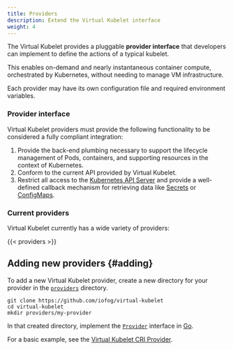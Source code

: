 ```yaml
---
title: Providers
description: Extend the Virtual Kubelet interface
weight: 4
---
```


The Virtual Kubelet provides a pluggable **provider interface** that developers can implement to define the actions of a typical kubelet.

This enables on-demand and nearly instantaneous container compute, orchestrated by Kubernetes, without needing to manage VM infrastructure.

Each provider may have its own configuration file and required environment variables.

### Provider interface

Virtual Kubelet providers must provide the following functionality to be considered a fully compliant integration:

1. Provide the back-end plumbing necessary to support the lifecycle management of Pods, containers, and supporting resources in the context of Kubernetes.
2. Conform to the current API provided by Virtual Kubelet.
3. Restrict all access to the [Kubernetes API Server](https://kubernetes.io/docs/concepts/overview/kubernetes-api/) and provide a well-defined callback mechanism for retrieving data like [Secrets](https://kubernetes.io/docs/concepts/configuration/secret/) or [ConfigMaps](https://kubernetes.io/docs/tasks/configure-pod-container/configure-pod-configmap/).

### Current providers

Virtual Kubelet currently has a wide variety of providers:

{{< providers >}}

## Adding new providers {#adding}

To add a new Virtual Kubelet provider, create a new directory for your provider in the [`providers`](https://github.com/iofog/virtual-kubelet/tree/master/providers) directory.

```shell
git clone https://github.com/iofog/virtual-kubelet
cd virtual-kubelet
mkdir providers/my-provider
```

In that created directory, implement the [`Provider`](https://godoc.org/github.com/iofog/virtual-kubelet/providers#Provider) interface in [Go](https://golang.org).

For a basic example, see the [Virtual Kubelet CRI Provider](https://github.com/iofog/virtual-kubelet/tree/master/providers/cri).

